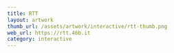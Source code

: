 ```yaml
---
title: RTT
layout: artwork
thumb_url: /assets/artwork/interactive/rtt-thumb.png
web_url: https://rtt.46b.it
category: interactive
---
```

